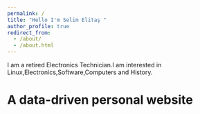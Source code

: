 ```yaml
---
permalink: /
title: "Hello I'm Selim Elitaş "
author_profile: true
redirect_from: 
  - /about/
  - /about.html
---
```


I am a retired Electronics Technician.I am interested in Linux,Electronics,Software,Computers and History.

A data-driven personal website
======


